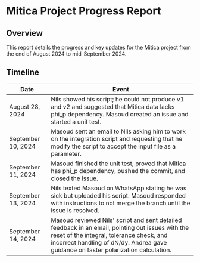 
# Mitica Project Progress Report

## Overview
This report details the progress and key updates for the Mitica project from the end of August 2024 to mid-September 2024.

## Timeline

| Date            | Event                                                                                     |
|-----------------|-------------------------------------------------------------------------------------------|
| August 28, 2024 | Nils showed his script; he could not produce v1 and v2 and suggested that Mitica data lacks phi_p dependency. Masoud created an issue and started a unit test. |
| September 10, 2024 | Masoud sent an email to Nils asking him to work on the integration script and requesting that he modify the script to accept the input file as a parameter. |
| September 11, 2024 | Masoud finished the unit test, proved that Mitica has phi_p dependency, pushed the commit, and closed the issue. |
| September 13, 2024 | Nils texted Masoud on WhatsApp stating he was sick but uploaded his script. Masoud responded with instructions to not merge the branch until the issue is resolved. |
| September 14, 2024 | Masoud reviewed Nils' script and sent detailed feedback in an email, pointing out issues with the reset of the integral, tolerance check, and incorrect handling of dN/dy. Andrea gave guidance on faster polarization calculation. |
